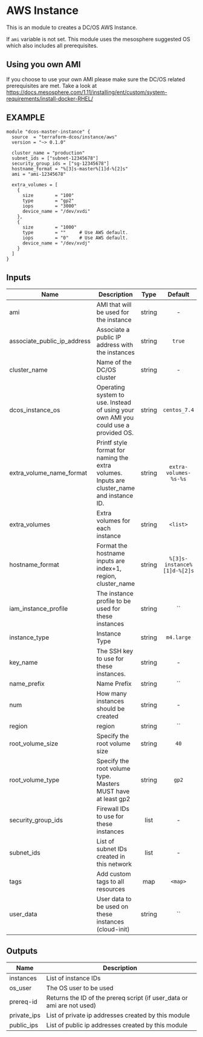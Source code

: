 AWS Instance
============
This is an module to creates a DC/OS AWS Instance.

If `ami` variable is not set. This module uses the mesosphere suggested OS
which also includes all prerequisites.

Using you own AMI
-----------------
If you choose to use your own AMI please make sure the DC/OS related
prerequisites are met. Take a look at https://docs.mesosphere.com/1.11/installing/ent/custom/system-requirements/install-docker-RHEL/

EXAMPLE
-------

```hcl
module "dcos-master-instance" {
  source  = "terraform-dcos/instance/aws"
  version = "~> 0.1.0"

  cluster_name = "production"
  subnet_ids = ["subnet-12345678"]
  security_group_ids = ["sg-12345678"]
  hostname_format = "%[3]s-master%[1]d-%[2]s"
  ami = "ami-12345678"

  extra_volumes = [
    {
      size        = "100"
      type        = "gp2"
      iops        = "3000"
      device_name = "/dev/xvdi"
    },
    {
      size        = "1000"
      type        = ""     # Use AWS default.
      iops        = "0"    # Use AWS default.
      device_name = "/dev/xvdj"
    }
  ]
}
```


## Inputs

| Name | Description | Type | Default | Required |
|------|-------------|:----:|:-----:|:-----:|
| ami | AMI that will be used for the instance | string | - | yes |
| associate_public_ip_address | Associate a public IP address with the instances | string | `true` | no |
| cluster_name | Name of the DC/OS cluster | string | - | yes |
| dcos_instance_os | Operating system to use. Instead of using your own AMI you could use a provided OS. | string | `centos_7.4` | no |
| extra_volume_name_format | Printf style format for naming the extra volumes. Inputs are cluster_name and instance ID. | string | `extra-volumes-%s-%s` | no |
| extra_volumes | Extra volumes for each instance | string | `<list>` | no |
| hostname_format | Format the hostname inputs are index+1, region, cluster_name | string | `%[3]s-instance%[1]d-%[2]s` | no |
| iam_instance_profile | The instance profile to be used for these instances | string | `` | no |
| instance_type | Instance Type | string | `m4.large` | no |
| key_name | The SSH key to use for these instances. | string | - | yes |
| name_prefix | Name Prefix | string | `` | no |
| num | How many instances should be created | string | - | yes |
| region | region | string | `` | no |
| root_volume_size | Specify the root volume size | string | `40` | no |
| root_volume_type | Specify the root volume type. Masters MUST have at least gp2 | string | `gp2` | no |
| security_group_ids | Firewall IDs to use for these instances | list | - | yes |
| subnet_ids | List of subnet IDs created in this network | list | - | yes |
| tags | Add custom tags to all resources | map | `<map>` | no |
| user_data | User data to be used on these instances (cloud-init) | string | `` | no |

## Outputs

| Name | Description |
|------|-------------|
| instances | List of instance IDs |
| os_user | The OS user to be used |
| prereq-id | Returns the ID of the prereq script (if user_data or ami are not used) |
| private_ips | List of private ip addresses created by this module |
| public_ips | List of public ip addresses created by this module |

